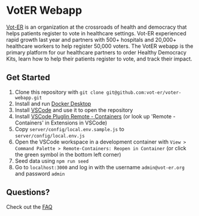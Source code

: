 # VotER Webapp

[Vot-ER](https://vot-er.org) is an organization at the crossroads of health and democracy that helps patients register to vote in healthcare settings. Vot-ER experienced rapid growth last year and partners with 500+ hospitals and 20,000+ healthcare workers to help register 50,000 voters. The VotER webapp is the primary platform for our healthcare partners to order Healthy Democracy Kits, learn how to help their patients register to vote, and track their impact.


## Get Started

1. Clone this repository with `git clone git@github.com:vot-er/voter-webapp.git`
2. Install and run [Docker Desktop](https://www.docker.com/products/docker-desktop)
3. Install [VSCode](https://code.visualstudio.com/) and use it to open the repository
4. Install [VSCode Pluglin Remote - Containers](https://marketplace.visualstudio.com/items?itemName=ms-vscode-remote.remote-containers) (or look up 'Remote - Containers' in Extensions in VSCode)
5. Copy `server/config/local.env.sample.js` to `server/config/local.env.js`
6. Open the VSCode workspace in a development container with `View > Command Palette > Remote-Containers: Reopen in Container` (or click the green symbol in the bottom left corner)
7. Seed data using `npm run seed`
8. Go to `localhost:3000` and log in with the username `admin@vot-er.org` and password `admin`


## Questions?
Check out the [FAQ](/docs/FAQ.md)

